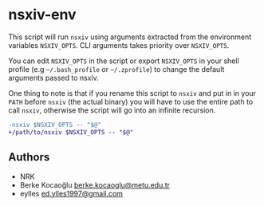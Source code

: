 # nsxiv-env

This script will run `nsxiv` using arguments extracted from the environment
variables `NSXIV_OPTS`. CLI arguments takes priority over `NSXIV_OPTS`.

You can edit `NSXIV_OPTS` in the script or export `NSXIV_OPTS` in your shell
profile (e.g `~/.bash_profile` or `~/.zprofile`) to change the default
arguments passed to nsxiv.

One thing to note is that if you rename this script to `nsxiv` and put in in
your `PATH` before `nsxiv` (the actual binary) you will have to use the entire
path to call `nsxiv`, otherwise the script will go into an infinite recursion.

```diff
-nsxiv $NSXIV_OPTS -- "$@"
+/path/to/nsxiv $NSXIV_OPTS -- "$@"
```

## Authors

* NRK <nrk at disroot dot org>
* Berke Kocaoğlu <berke.kocaoglu@metu.edu.tr>
* eylles <ed.ylles1997@gmail.com>
